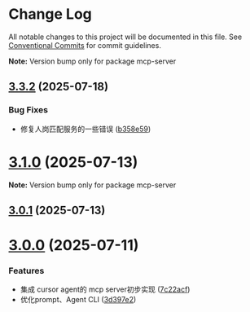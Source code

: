 # Change Log

All notable changes to this project will be documented in this file.
See [Conventional Commits](https://conventionalcommits.org) for commit guidelines.

**Note:** Version bump only for package mcp-server

## [3.3.2](https://github.com/weicanie/prisma-ai/compare/v3.3.1...v3.3.2) (2025-07-18)

### Bug Fixes

- 修复人岗匹配服务的一些错误 ([b358e59](https://github.com/weicanie/prisma-ai/commit/b358e598c63ad3d6a0986770f0a60f3a7460d9a2))

# [3.1.0](https://github.com/weicanie/prisma-ai/compare/v3.0.1...v3.1.0) (2025-07-13)

**Note:** Version bump only for package mcp-server

## [3.0.1](https://github.com/weicanie/prisma-ai/compare/v3.0.0...v3.0.1) (2025-07-13)

# [3.0.0](https://github.com/weicanie/prisma-ai/compare/v2.1.0...v3.0.0) (2025-07-11)

### Features

- 集成 cursor agent的 mcp server初步实现 ([7c22acf](https://github.com/weicanie/prisma-ai/commit/7c22acf680197dfcf709c6dfc00c0650c1bf56fc))
- 优化prompt、Agent CLI ([3d397e2](https://github.com/weicanie/prisma-ai/commit/3d397e23b1778e0938c85d277c1a67ca678f04e7))
